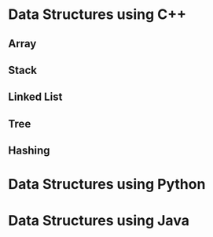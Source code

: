 # Data Structures using C++

## Array


## Stack 


## Linked List 


## Tree


## Hashing 




# Data Structures using Python 




# Data Structures using Java
